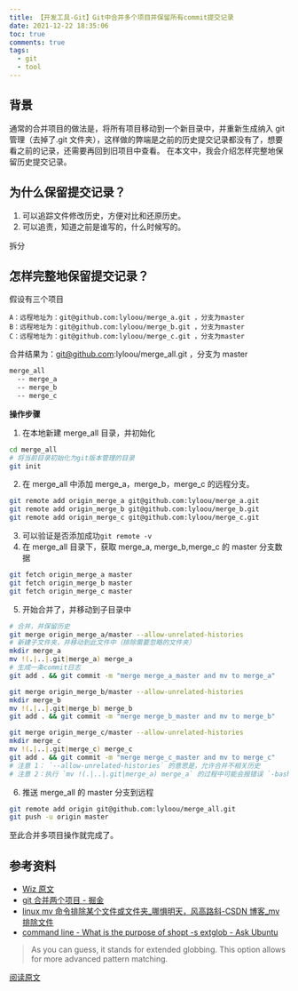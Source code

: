 ```yaml
---
title: 【开发工具-Git】Git中合并多个项目并保留所有commit提交记录
date: 2021-12-22 18:35:06
toc: true
comments: true
tags:
  - git
  - tool
---
```


## 背景

通常的合并项目的做法是，将所有项目移动到一个新目录中，并重新生成纳入 git 管理（去掉了.git 文件夹），这样做的弊端是之前的历史提交记录都没有了，想要看之前的记录，还需要再回到旧项目中查看。
在本文中，我会介绍怎样完整地保留历史提交记录。

## 为什么保留提交记录？

1. 可以追踪文件修改历史，方便对比和还原历史。
2. 可以追责，知道之前是谁写的，什么时候写的。

拆分

## 怎样完整地保留提交记录？

假设有三个项目

```
A：远程地址为：git@github.com:lyloou/merge_a.git ，分支为master
B：远程地址为：git@github.com:lyloou/merge_b.git ，分支为master
C：远程地址为：git@github.com:lyloou/merge_c.git ，分支为master
```

合并结果为：git@github.com:lyloou/merge_all.git ，分支为 master

```sh
merge_all
  -- merge_a
  -- merge_b
  -- merge_c
```

**操作步骤**

1. 在本地新建 merge_all 目录，并初始化

```sh
cd merge_all
# 将当前目录初始化为git版本管理的目录
git init
```

2. 在 merge_all 中添加 merge_a，merge_b，merge_c 的远程分支。

```sh
git remote add origin_merge_a git@github.com:lyloou/merge_a.git
git remote add origin_merge_b git@github.com:lyloou/merge_b.git
git remote add origin_merge_c git@github.com:lyloou/merge_c.git
```

3. 可以验证是否添加成功`git remote -v`
4. 在 merge_all 目录下，获取 merge_a, merge_b,merge_c 的 master 分支数据

```sh
git fetch origin_merge_a master
git fetch origin_merge_b master
git fetch origin_merge_c master
```

5. 开始合并了，并移动到子目录中

```sh
# 合并，并保留历史
git merge origin_merge_a/master --allow-unrelated-histories
# 新建子文件夹，并移动到此文件中（排除需要忽略的文件夹）
mkdir merge_a
mv !(.|..|.git|merge_a) merge_a
# 生成一条commit日志
git add . && git commit -m "merge merge_a_master and mv to merge_a"

git merge origin_merge_b/master --allow-unrelated-histories
mkdir merge_b
mv !(.|..|.git|merge_b) merge_b
git add . && git commit -m "merge merge_b_master and mv to merge_b"

git merge origin_merge_c/master --allow-unrelated-histories
mkdir merge_c
mv !(.|..|.git|merge_c) merge_c
git add . && git commit -m "merge merge_c_master and mv to merge_c"
# 注意 1： `--allow-unrelated-histories` 的意思是，允许合并不相关历史
# 注意 2：执行 `mv !(.|..|.git|merge_a) merge_a` 的过程中可能会报错误 `-bash: !: event not`，执行一下命令 `shopt -s extglob`
```

6. 推送 merge_all 的 master 分支到远程

```sh
git remote add origin git@github.com:lyloou/merge_all.git
git push -u origin master
```

至此合并多项目操作就完成了。

## 参考资料

- [Wiz 原文](https://0f9de7f3.wiz06.com/wapp/pages/view/share/s/0fDuvP3SO4QS2Hb3sP2Di0ai2_-yc63ErkxP28a9kS3XUYgP)
- [git 合并两个项目 - 掘金](https://juejin.cn/post/6885549929960472590)
- [linux mv 命令排除某个文件或文件夹\_哪惧明天，风高路斜-CSDN 博客\_mv 排除文件](https://blog.csdn.net/m0_37586991/article/details/88617332)
- [command line - What is the purpose of shopt -s extglob - Ask Ubuntu](https://askubuntu.com/questions/889744/what-is-the-purpose-of-shopt-s-extglob)

> As you can guess, it stands for extended globbing. This option allows for more advanced pattern matching.

[阅读原文](http://lyloou.com/git/Git中合并多个项目并保留所有commit记录/)
